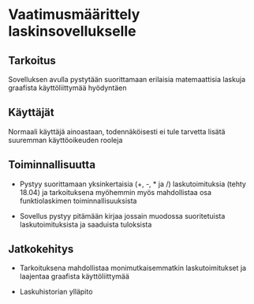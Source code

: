 # Vaatimusmäärittely laskinsovellukselle

## Tarkoitus

Sovelluksen avulla pystytään suorittamaan erilaisia matemaattisia laskuja graafista käyttöliittymää hyödyntäen

## Käyttäjät

Normaali käyttäjä ainoastaan, todennäköisesti ei tule tarvetta lisätä suuremman käyttöoikeuden rooleja

## Toiminnallisuutta

- Pystyy suorittamaan yksinkertaisia (+, -, * ja /) laskutoimituksia (tehty 18.04) ja tarkoituksena myöhemmin myös mahdollistaa osa funktiolaskimen toiminnallisuuksista 

- Sovellus pystyy pitämään kirjaa jossain muodossa suoritetuista laskutoimituksista ja saaduista tuloksista

## Jatkokehitys

- Tarkoituksena mahdollistaa monimutkaisemmatkin laskutoimitukset ja laajentaa graafista käyttöliittymää

- Laskuhistorian ylläpito
